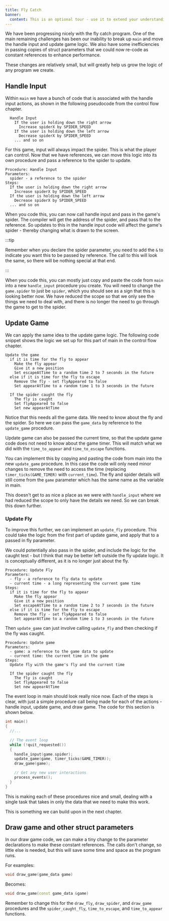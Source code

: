 ```yaml
---
title: Fly Catch
banner: 
  content: This is an optional tour - use it to extend your understanding.
---
```


We have been progressing nicely with the fly catch program. One of the main remaining challenges has been our inability to break up `main` and move the handle input and update game logic. We also have some inefficiencies in passing copies of struct parameters that we could now re-code as constant references to enhance performance.

These changes are relatively small, but will greatly help us grow the logic of any program we create.

## Handle Input

Within `main` we have a bunch of code that is associated with the handle input actions, as shown in the following pseudocode from the control flow chapter.

```
  Handle Input
    If the user is holding down the right arrow
      Increase spiderX by SPIDER_SPEED
    If the user is holding down the left arrow
      Decrease spiderX by SPIDER_SPEED
    ... and so on
```

For this game, input will always impact the spider. This is what the player can control. Now that we have references, we can move this logic into its own procedure and pass a reference to the spider to update.

```
Procedure: Handle Input
Parameters:
  spider - a reference to the spider
Steps:
  If the user is holding down the right arrow
    Increase spiderX by SPIDER_SPEED
  If the user is holding down the left arrow
    Decrease spiderX by SPIDER_SPEED
  ... and so on
```

When you code this, you can now call handle input and pass in the game's spider. The compiler will get the address of the spider, and pass that to the reference. So updates to this in the handle input code will affect the game's spider - thereby changing what is drawn to the screen.

:::tip

Remember when you declare the spider parameter, you need to add the `&` to indicate you want this to be passed by reference. The call to this will look the same, so there will be nothing special at that end.

:::

When you code this, you can mostly just copy and paste the code from `main` into a new `handle_input` procedure you create. You will need to change the `game.spider` to just be `spider`, which you should see as a sign that this is looking better now. We have reduced the scope so that we only see the things we need to deal with, and there is no longer the need to go through the game to get to the spider.

## Update Game

We can apply the same idea to the update game logic. The following code snippet shows the logic we set up for this part of main in the control flow chapter.

```
Update the game
  if it is time for the fly to appear
    Make the fly appear
    Give it a new position
    Set escapeAtTime to a random time 2 to 7 seconds in the future
  else if it is time for the fly to escape
    Remove the fly - set flyAppeared to false
    Set appearAtTime to a random time 1 to 3 seconds in the future

  If the spider caught the fly
    The fly is caught
    Set flyAppeared to false
    Set new appearAtTime  
```

Notice that this needs all the game data. We need to know about the fly and the spider. So here we can pass the `game_data` by reference to the `update_game` procedure.

Update game can also be passed the current time, so that the update game code does not need to know about the game timer. This will match what we did with the `time_to_appear` and `time_to_escape` functions.

You can implement this by copying and pasting the code from main into the new `update_game` procedure. In this case the code will only need minor changes to remove the need to access the time (replacing `timer_ticks(GAME_TIMER)` with `current_time`). The fly and spider details will still come from the `game` parameter which has the same name as the variable in main.

This doesn't get to as nice a place as we were with `handle_input` where we had reduced the scope to only have the details we need. So we can break this down further.

### Update Fly

To improve this further, we can implement an `update_fly` procedure. This could take the logic from the first part of update game, and apply that to a passed in fly parameter.

We could potentially also pass in the spider, and include the logic for the caught test - but I think that may be better left outside the fly update logic. It is conceptually different, as it is no longer just about the fly.

```
Procedure: Update Fly
Parameters:
  - fly - a reference to fly data to update
  - current time - a long representing the current game time
Steps:
  if it is time for the fly to appear
    Make the fly appear
    Give it a new position
    Set escapeAtTime to a random time 2 to 7 seconds in the future
  else if it is time for the fly to escape
    Remove the fly - set flyAppeared to false
    Set appearAtTime to a random time 1 to 3 seconds in the future
```

Then `update_game` can just involve calling `update_fly` and then checking if the fly was caught.

```
Procedure: Update game
Parameters:
  - game: a reference to the game data to update
  - current time: the current time in the game
Steps:
  Update fly with the game's fly and the current time

  If the spider caught the fly
    The fly is caught
    Set flyAppeared to false
    Set new appearAtTime  
```

The event loop in main should look really nice now. Each of the steps is clear, with just a simple procedure call being made for each of the actions - handle input, update game, and draw game. The code for this section is shown below.

```cpp
int main()
{
  //...

  // The event loop
  while (!quit_requested())
  {
    handle_input(game.spider);
    update_game(game, timer_ticks(GAME_TIMER));
    draw_game(game);

    // Get any new user interactions
    process_events();
  }
}
```

This is making each of these procedures nice and small, dealing with a single task that takes in only the data that we need to make this work.

This is something we can build upon in the next chapter.

## Draw game and other struct parameters

In our draw game code, we can make a tiny change to the parameter declarations to make these constant references. The calls don't change, so little else is needed, but this will save some time and space as the program runs.

For examples:

```cpp
void draw_game(game_data game)
```

Becomes:

```cpp
void draw_game(const game_data &game)
```

Remember to change this for the `draw_fly`, `draw_spider`, and `draw_game` procedures and the `spider_caught_fly`, `time_to_escape`, and `time_to_appear` functions.

